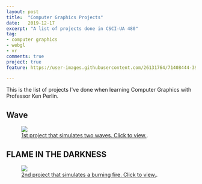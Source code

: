 ```yaml
---
layout: post
title:  "Computer Graphics Projects"
date:   2019-12-17
excerpt: "A list of projects done in CSCI-UA 480"
tag:
- computer graphics
- webgl
- vr
comments: true
project: true
feature: https://user-images.githubusercontent.com/26131764/71408444-39275a00-2679-11ea-950f-f28ea7eaa948.png

---
```


This is the list of projects I've done when learning Computer Graphics with Professor Ken Perlin.

## Wave

<figure>
	<a href="https://graphics.anpu.live/shader1"><img src="https://user-images.githubusercontent.com/26131764/71409053-2ada3d80-267b-11ea-94c9-ba71dbc1811c.png"></a>
	<figcaption><a href="https://graphics.anpu.live/shader1" title="">1st project that simulates two waves. Click to view.</a>.</figcaption>
</figure>

## FLAME IN THE DARKNESS

<figure>
	<a href="https://graphics.anpu.live/shader2"><img src="https://user-images.githubusercontent.com/26131764/71408874-a25b9d00-267a-11ea-9ad9-4103e5c1a3b3.png"></a>
	<figcaption><a href="https://graphics.anpu.live/shader2" title="">2nd project that simulates a burning fire. Click to view.</a>.</figcaption>
</figure>